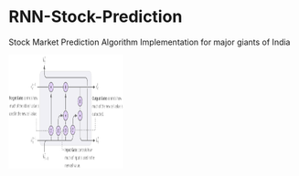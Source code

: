 # RNN-Stock-Prediction
Stock Market Prediction Algorithm Implementation for major giants of India

<img src="lstm-web.svg" width="200" height="200">